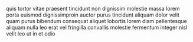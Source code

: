 quis tortor vitae praesent tincidunt non dignissim molestie massa lorem porta
euismod dignissimproin auctor purus tincidunt aliquam dolor velit quam purus
bibendum consequat aliquet lobortis lorem diam pellentesque aliquam nulla leo
erat vel fringilla convallis molestie fermentum integer nisl velit leo ut in et
odio